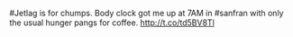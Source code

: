 #Jetlag is for chumps. Body clock got me up at 7AM in #sanfran with only the usual hunger pangs for coffee. <a href="http://t.co/td5BV8Tl">http://t.co/td5BV8Tl</a>